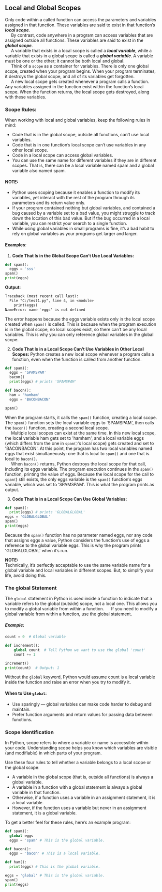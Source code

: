 ## Local and Global Scopes
Only code within a called function can access the parameters and variables assigned in that function. These variables are said to exist in that function’s ***local scope***.  
&nbsp;&nbsp;&nbsp;&nbsp; By contrast, code anywhere in a program can access variables that are assigned outside all functions. These variables are said to exist in the ***global scope***.  
&nbsp;&nbsp;&nbsp;&nbsp; A variable that exists in a local scope is called a ***local variable***, while a variable that exists in a global scope is called a ***global variable***. A variable must be one or the other; it cannot be both local and global.  
&nbsp;&nbsp;&nbsp;&nbsp; Think of a `scope` as a container for variables. There is only one global scope, created when your program begins. When your program terminates, it destroys the global scope, and all of its variables get forgotten.  
&nbsp;&nbsp;&nbsp;&nbsp; A new local scope gets created whenever a program calls a function. Any variables assigned in the function exist within the function’s local scope. When the function returns, the local scope gets destroyed, along with these variables.

### Scope Rules:
When working with local and global variables, keep the following rules in mind:
- Code that is in the global scope, outside all functions, can’t use local variables.
- Code that is in one function’s local scope can’t use variables in any other local scope.
- Code in a local scope can access global variables.
- You can use the same name for different variables if they are in different scopes. That is, there can be a local variable named spam and a global variable also named spam.

#### NOTE:
- Python uses scoping because it enables a function to modify its variables, yet interact with the rest of the program through its parameters and its return value only.
- If your program contained nothing but global variables, and contained a bug caused by a variable set to a bad value, you might struggle to track down the location of this bad value. But if the bug occurred in a local variable, you can restrict your search to a single function.
- While using global variables in small programs is fine, it’s a bad habit to rely on global variables as your programs get larger and larger.

#### Examples:
1. **Code That Is in the Global Scope Can’t Use Local Variables:**
```python
def spam():
  eggs = 'sss'
spam()
print(eggs)
```
**Output:**  
```txt
Traceback (most recent call last):
  File "C:/test1.py", line 4, in <module>
    print(eggs)
NameError: name 'eggs' is not defined
```
The error happens because the eggs variable exists only in the local scope created when `spam()` is called. This is because when the program execution is in the global scope, no local scopes exist, so there can’t be any local variables. This is why you can only reference global variables in the global scope.  

2. **Code That Is in a Local Scope Can’t Use Variables in Other Local Scopes:**
Python creates a new local scope whenever a program calls a function, even when the function is called from another function.
```python
def spam():
  eggs = 'SPAMSPAM'
  bacon()
  print(eggs) # prints 'SPAMSPAM'

def bacon():
  ham = 'hamham'
  eggs = 'BACONBACON'

spam()
```
When the program starts, it calls the `spam()` function, creating a local scope. The `spam()` function sets the local variable eggs to 'SPAMSPAM', then calls the `bacon()` function, creating a second local scope.  
&nbsp;&nbsp;&nbsp;&nbsp; Multiple local scopes can exist at the same time. In this new local scope, the local variable ham gets set to 'hamham', and a local variable eggs (which differs from the one in `spam()`’s local scope) gets created and set to 'BACONBACON'. At this point, the program has two local variables named eggs that exist simultaneously: one that is local to `spam()` and one that is local to `bacon()`.  
&nbsp;&nbsp;&nbsp;&nbsp; When `bacon()` returns, Python destroys the local scope for that call, including its eggs variable. The program execution continues in the `spam()` function, printing the value of eggs. Because the local scope for the call  to `spam(`) still exists, the only eggs variable is the `spam()` function’s eggs variable, which was set to 'SPAMSPAM'. This is what the program prints as output.

3. **Code That Is in a Local Scope Can Use Global Variables:**
```python
def spam():
  print(eggs) # prints 'GLOBALGLOBAL'
eggs = 'GLOBALGLOBAL'
spam()
print(eggs)
```
Because the `spam()` function has no parameter named eggs, nor any code that assigns eggs a value, Python considers the function’s use of eggs a reference to the global variable eggs. This is why the program prints 'GLOBALGLOBAL' when it’s run.

**NOTE:**  
Technically, it’s perfectly acceptable to use the same variable name for a global variable and local variables in different scopes. But, to simplify your life, avoid doing this.

###  The global Statement
The `global` statement in Python is used inside a function to indicate that a variable refers to the global (outside) scope, not a local one. This allows you to modify a global variable from within a function.
&nbsp;&nbsp;&nbsp;&nbsp; If you need to modify a global variable from within a function, use the global statement.  

##### Example:
```python
count = 0  # Global variable

def increment():
    global count  # Tell Python we want to use the global 'count'
    count += 1

increment()
print(count)  # Output: 1
```
Without the `global` keyword, Python would assume count is a local variable inside the function and raise an error when you try to modify it.

#### When to Use `global`:
- Use sparingly — global variables can make code harder to debug and maintain.
- Prefer function arguments and return values for passing data between functions.

### Scope Identification
In Python, scope refers to where a variable or name is accessible within your code. Understanding scope helps you know which variables are visible (and modifiable) in which parts of your program.  

Use these four rules to tell whether a variable belongs to a local scope or the global scope:
- A variable in the global scope (that is, outside all functions) is always a global variable.
- A variable in a function with a global statement is always a global variable in that function.
- Otherwise, if a function uses a variable in an assignment statement, it is a local variable.
- However, if the function uses a variable but never in an assignment statement, it is a global variable.

To get a better feel for these rules, here’s an example program:
```python
def spam():
  global eggs
  eggs = 'spam' # This is the global variable.

def bacon():
  eggs = 'bacon' # This is a local variable.

def ham():
  print(eggs) # This is the global variable.

eggs = 'global' # This is the global variable.
spam()
print(eggs)
```

